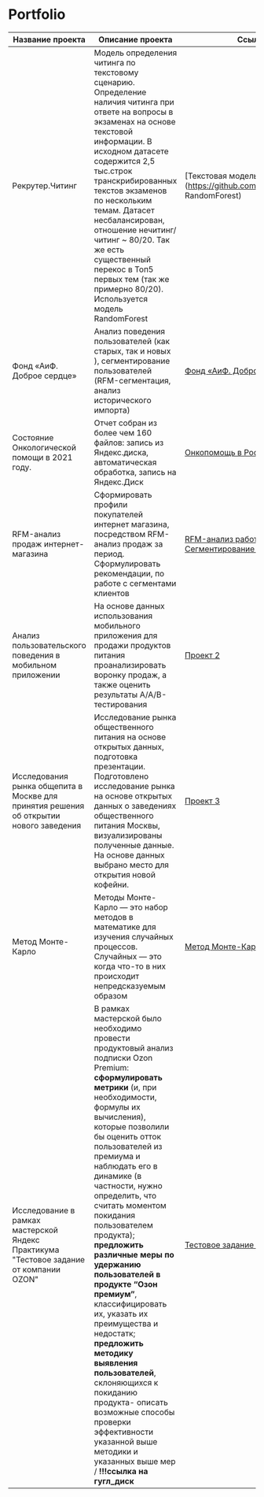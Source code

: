 # Portfolio

| Название проекта | Описание проекта| Ссылка на проект |
|----------|----------|----------|
|Рекрутер.Читинг|Модель определения читинга по текстовому сценарию. Определение наличия читинга при ответе на вопросы в экзаменах на основе текстовой информации. В исходном датасете содержится 2,5 тыс.строк транскрибированных текстов экзаменов по нескольким темам. Датасет несбалансирован, отношение нечитинг/читинг ~ 80/20. Так же есть существенный перекос в Топ5 первых тем (так же примерно 80/20). Используется модель RandomForest| [Текстовая модель Cheating](https://github.com/alsuhow/Portfolio/Cheating. RandomForest)
|Фонд «АиФ. Доброе сердце»|Анализ поведения пользователей (как старых, так и новых ), сегментирование пользователей (RFM-сегментация, анализ исторического импорта)|[Фонд «АиФ. Доброе сердце», RFM-анализ](https://github.com/alsuhow/aif)
|Состояние Онкологической помощи в 2021 году.|Отчет собран из более чем 160 файлов: запись из Яндекс.диска, автоматическая обработка, запись на Яндекс.Диск|[Онкопомощь в России](https://github.com/alsuhow/onko_stat)
|RFM-анализ продаж интернет-магазина| Сформировать профили покупателей интернет магазина, посредством RFM-анализ продаж за период. Сформулировать рекомендации, по работе с сегментами клиентов|[RFM-анализ работы интернет магазина. Сегментирование покупателей](https://github.com/alsuhow/Portfolio/tree/main/InternetShop)
| Анализ пользовательского поведения в мобильном приложении   |На основе данных использования мобильного приложения для продажи продуктов питания проанализировать воронку продаж, а также оценить результаты A/A/B-тестирования  | [Проект 2](https://github.com/alsuhow/Portfolio/tree/main/Project%202)   |
| Исследования рынка общепита в Москве для принятия решения об открытии нового заведения   | Исследование рынка общественного питания на основе открытых данных, подготовка презентации. Подготовлено исследование рынка на основе открытых данных о заведениях общественного питания Москвы, визуализированы полученные данные. На основе данных выбрано место для открытия новой кофейни.  | [Проект 3](https://github.com/alsuhow/Portfolio/tree/main/Project%203)   |
|Метод Монте-Карло |Методы Монте-Карло — это набор методов в математике для изучения случайных процессов. Случайных — это когда что-то в них происходит непредсказуемым образом | [Метод Монте-Карло](https://github.com/alsuhow/Portfolio/tree/main/MonteKarlo)
|Исследование в рамках мастерской Яндекс Практикума "Тестовое задание от компании OZON"|В рамках мастерской было необходимо провести продуктовый анализ подписки Ozon Premium: **сформулировать метрики** (и, при необходимости, формулы их вычисления), которые  позволили бы оценить отток пользователей из премиума и наблюдать его в динамике (в частности, нужно определить, что считать моментом покидания пользователем продукта); **предложить различные меры по удержанию пользователей в продукте “Озон премиум”**, классифицировать их, указать их преимущества и недостатк; **предложить методику выявления пользователей**, склоняющихся к покиданию продукта- описать возможные способы проверки эффективности указанной выше методики и указанных выше мер / **!!!ссылка на гугл_диск** | [Тестовое задание от компании OZON](https://docs.google.com/document/d/1hP1BxrsufdEZhcvybHim7-e1rt2pd6qq/edit?usp=drive_link&ouid=107391158901375243213&rtpof=true&sd=true )


